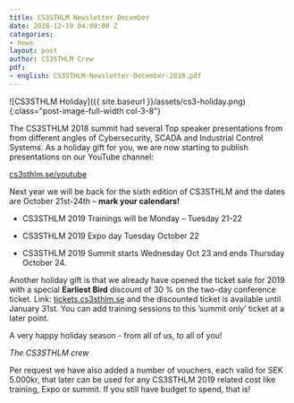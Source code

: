 ```yaml
---
title: CS3STHLM Newsletter December
date: 2018-12-19 04:00:00 Z
categories:
- news
layout: post
author: CS3STHLM Crew
pdf:
- english: CS3STHLM-Newsletter-December-2018.pdf
---
```


![CS3STHLM Holiday]({{ site.baseurl }}/assets/cs3-holiday.png){:class="post-image-full-width col-3-8"}

The CS3STHLM 2018 summit had several Top speaker presentations from from different angles of Cybersecurity, SCADA and Industrial Control Systems. As a holiday gift for you, we are now starting to publish presentations on our YouTube channel: 

[cs3sthlm.se/youtube](https://cs3sthlm.se/youtube)

Next year we will be back for the sixth edition of CS3STHLM and the dates are October 21st-24th – **mark your calendars!**

* CS3STHLM 2019 Trainings will be Monday – Tuesday 21-22

* CS3STHLM 2019 Expo day Tuesday October 22

* CS3STHLM 2019 Summit starts Wednesday Oct 23 and ends Thursday October 24.

Another holiday gift is that we already have opened the ticket sale for 2019 with a special **Earliest Bird** discount of 30 % on the two-day conference ticket. Link: [tickets.cs3sthlm.se](https://tickets.cs3sthlm.se/) and the discounted ticket is available until January 31st. You can add training sessions to this ’summit only’ ticket at a later point.

A very happy holiday season - from all of us, to all of you!

_The CS3STHLM crew_

Per request we have also added a number of vouchers, each valid for SEK 5.000kr, that later can be used for any CS3STHLM 2019 related cost like training, Expo or summit. If you still have budget to spend, that is!
